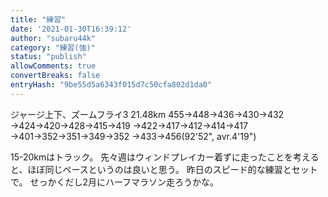 ```yaml
---
title: "練習"
date: '2021-01-30T16:39:12'
author: "subaru44k"
category: "練習(強)"
status: "publish"
allowComments: true
convertBreaks: false
entryHash: "9be55d5a6343f015d7c50cfa802d1da0"
---
```

ジャージ上下、ズームフライ3
21.48km
455→448→436→430→432
→424→420→428→415→419
→422→417→412→414→417
→401→352→351→349→352
→433→456(92'52", avr.4'19")

15-20kmはトラック。
先々週はウィンドプレイカー着ずに走ったことを考えると、ほぼ同じペースというのは良いと思う。
昨日のスピード的な練習とセットで。
せっかくだし2月にハーフマラソン走ろうかな。

